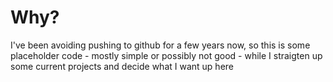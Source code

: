 # Why?
I've been avoiding pushing to github for a few years now, so this is some placeholder code - mostly simple or possibly not good - while I straigten up some current projects and decide what I want up here 
